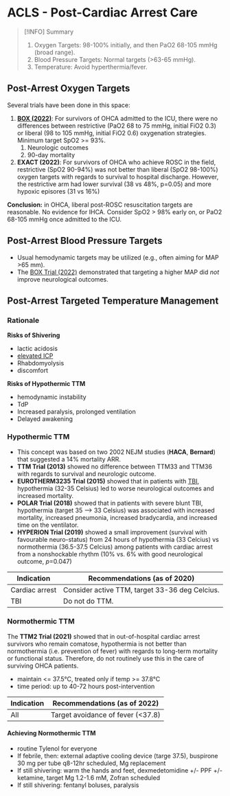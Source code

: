 # ACLS - Post-Cardiac Arrest Care
> [!INFO] Summary
> 1. Oxygen Targets: 98-100% initially, and then PaO2 68-105 mmHg (broad range).
> 2. Blood Pressure Targets: Normal targets (>63-65 mmHg).
> 3. Temperature: Avoid hyperthermia/fever.

## Post-Arrest Oxygen Targets
Several trials have been done in this space:

1. [**BOX (2022)**](BOX%20Trial%20(2022).md): For survivors of OHCA admitted to the ICU, there were no differences between restrictive (PaO2 68 to 75 mmHg, initial FiO2 0.3) or liberal (98 to 105 mmHg, initial FiO2 0.6) oxygenation strategies. Minimum target SpO2 >= 93%.
	1. Neurologic outcomes
	2. 90-day mortality
2. **EXACT (2022)**: For survivors of OHCA who achieve ROSC in the field,  restrictive (SpO2 90-94%) was not better than liberal (SpO2 98-100%) oxygen targets with regards to survival to hospital discharge. However, the restrictive arm had lower survival (38 vs 48%, p=0.05) and more hypoxic episores (31 vs 16%)

**Conclusion:** in OHCA, liberal post-ROSC resuscitation targets are reasonable. No evidence for IHCA. Consider SpO2 > 98% early on, or PaO2 68-105 mmHg once admitted to the ICU. 

## Post-Arrest Blood Pressure Targets
- Usual hemodynamic targets may be utilized (e.g., often aiming for MAP >65 mm).
- The [BOX Trial (2022)](BOX%20Trial%20(2022).md) demonstrated that targeting a higher MAP did _not_ improve neurological outcomes.

## Post-Arrest Targeted Temperature Management
### Rationale
**Risks of Shivering**
- lactic acidosis
- [elevated ICP](../Neuro%20Critical%20Care/Elevated%20ICP.md)
- Rhabdomyolysis
- discomfort

**Risks of Hypothermic TTM**
- hemodynamic instability
- TdP
- Increased paralysis, prolonged ventilation
- Delayed awakening

### Hypothermic TTM
- This concept was based on two 2002 NEJM studies (**HACA**, **Bernard**) that suggested a 14% mortality ARR.
- **TTM Trial (2013)** showed no difference between TTM33 and TTM36 with regards to survival and neurologic outcome.
- **EUROTHERM3235 Trial (2015)** showed that in patients with [TBI](../Neuro%20Critical%20Care/Traumatic%20Brain%20Injury.md), hypothermia (32-35 Celsius) led to worse neurological outcomes and increased mortality.
- **POLAR Trial (2018)** showed that in patients with severe blunt TBI, hypothermia (target 35 --> 33 Celsius) was associated with increased mortality, increased pneumonia, increased bradycardia, and increased time on the ventilator.
- **HYPERION Trial (2019)** showed a small improvement (survival with favourable neuro-status) from 24 hours of hypothermia (33 Celcius) vs normothermia (36.5-37.5 Celcius) among patients with cardiac arrest from a nonshockable rhythm (10% vs. 6% with good neurological outcome, _p_=0.047)

| Indication     | Recommendations (as of 2020)                   |
| -------------- | ---------------------------------------------- |
| Cardiac arrest | Consider active TTM, target 33-36 deg Celcius. |
| TBI            | Do not do TTM.                                               |

### Normothermic TTM
The **TTM2 Trial (2021)** showed that in out-of-hospital cardiac arrest survivors who remain comatose, hypothermia is not better than normothermia (i.e. prevention of fever) with regards to long-term mortality or functional status. Therefore, do not routinely use this in the care of surviving OHCA patients.
- maintain <= 37.5°C, treated only if temp >= 37.8°C
- time period: up to 40-72 hours post-intervention

| Indication | Recommendations (as of 2022) |
| ---------- | ---------------------------- |
| All        | Target avoidance of fever (<37.8)                             |

#### Achieving Normothermic TTM
- routine Tylenol for everyone
- If febrile, then: external adaptive cooling device (targe 37.5), buspirone 30 mg per tube q8-12hr scheduled, Mg replacement
- If still shivering: warm the hands and feet, dexmedetomidine +/- PPF +/- ketamine, target Mg 1.2-1.6 mM, Zofran scheduled
- If still shivering: fentanyl boluses, paralysis


